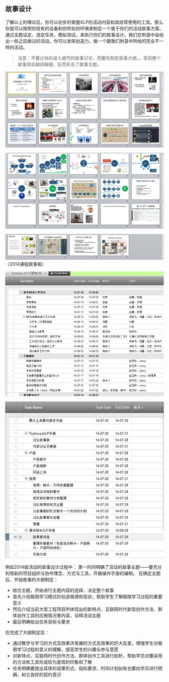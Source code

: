 ## 故事设计

了解以上的理论后，你可以初步的掌握XLP的活动内容和其经常使用的工具。那么你就可以按照你现有的设备和你所处的环境来制定一个属于你们的活动故事方案。通过主题设定、选定任务、模拟测试，来执行你们的故事设计。我们在附录中会给出一些之前做过的活动。你可以发挥创造力，做一个跟我们附录中所给的完全不一样的活动。

>注意：不要过快的进入细节的故事讨论，而要先制定故事大纲，，否则整个故事则会越讲越细，反而失去了故事主题。

![0](../assets/challenger_preparation/story_design/2014storyboard1.jpg)

![0](../assets/challenger_preparation/story_design/2014storyboard2.jpg)

![0](../assets/challenger_preparation/story_design/2014storyboard3.jpg)
（2014课程故事板）

![0](../assets/challenger_preparation/challenger_files/ruxuedaoyin.jpg)

![0](../assets/challenger_preparation/challenger_files/ruxuedaoyingfollowing.jpg)


例如2014级活动的故事设计过程中：
第一时间明确了活动的故事主题——要充分利用新的项目组织与协作理念、方式与工具，开展操作手册的编制。
在确定主题后，开始故事的大纲制定：
* 结合主题，开始进行主题内容的选择，决定整个故事
* 首先介绍极限学习模式的创造根源和现状，帮助学生了解极限学习过程的重要意义
* 然后介绍当前大型工程项目所体现出的新特点，互联网时代新型创作方法、群体协作工具的应用情况等内容，诠释活动主题
* 最后明确给出任务目标与要求

在完成了大纲制定后：
* 通过教学与学习的方式及效果济发展的方式及效果的巨大反差，增强学生对极限学习过程的意义的理解，提高学生的兴趣与参与意愿
* 对新特点、互联网时代创作方法、群体协作工具进行剖析，帮助学员对要采用的方法和工具形成较为直观的印象和了解
* 任务明确要提出具体的成果形式、指标要求，时间计划如有也要向学员进行明确，树立良好的契约意识
